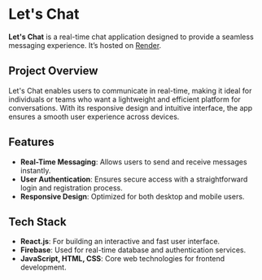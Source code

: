 
# Let's Chat

**Let's Chat** is a real-time chat application designed to provide a seamless messaging experience. It’s hosted on [Render](https://lets-chat-ccgr.onrender.com/).

## Project Overview

Let's Chat enables users to communicate in real-time, making it ideal for individuals or teams who want a lightweight and efficient platform for conversations. With its responsive design and intuitive interface, the app ensures a smooth user experience across devices.

## Features

- **Real-Time Messaging**: Allows users to send and receive messages instantly.
- **User Authentication**: Ensures secure access with a straightforward login and registration process.
- **Responsive Design**: Optimized for both desktop and mobile users.

## Tech Stack

- **React.js**: For building an interactive and fast user interface.
- **Firebase**: Used for real-time database and authentication services.
- **JavaScript, HTML, CSS**: Core web technologies for frontend development.
